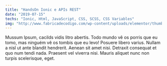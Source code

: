 ```yaml
---
title: "HandsOn Ionic e APIs REST"
date: "2019-07-15"
techs: "Ionic, Html, JavaScript, CSS, SCSS, CSS Variables"
img: "http://www.fabricadecodigo.com/wp-content/uploads/elementor/thumbs/app-agendamento-de-servi%C3%A7os-com-ionic-ogd6rir14q78d285nl7j8ymutzdy8zz4kevq212eps.png"
---
```


Mussum Ipsum, cacilds vidis litro abertis. Todo mundo vê os porris que eu tomo, mas ninguém vê os tombis que eu levo! Posuere libero varius. Nullam a nisl ut ante blandit hendrerit. Aenean sit amet nisi. Detraxit consequat et quo num tendi nada. Praesent vel viverra nisi. Mauris aliquet nunc non turpis scelerisque, eget.
